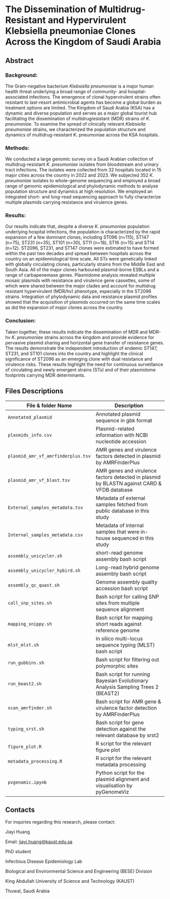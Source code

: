 # The Dissemination of Multidrug-Resistant and Hypervirulent Klebsiella pneumoniae Clones Across the Kingdom of Saudi Arabia

## Abstract

### Background:
The Gram-negative bacterium *Klebsiella pneumoniae* is a major human health threat underlying a broad range of community- and hospital-associated infections. The emergence of clonal hypervirulent strains often resistant to last-resort antimicrobial agents has become a global burden as treatment options are limited. The Kingdom of Saudi Arabia (KSA) has a dynamic and diverse population and serves as a major global tourist hub facilitating the dissemination of multidrugresistant (MDR) strains of *K. pneumoniae*. To examine the spread of clinically relevant *Klebsiella pneumoniae* strains, we characterized the population structure and dynamics of multidrug-resistant K. pneumoniae across the KSA hospitals.

### Methods:
We conducted a large genomic survey on a Saudi Arabian collection of multidrug-resistant *K. pneumoniae* isolates from bloodstream and urinary tract infections. The isolates were collected from 32 hospitals located in 15 major cities across the country in 2022 and 2023. We subjected 352 *K. pneumoniae* isolates to whole-genome sequencing and employed a broad range of genomic epidemiological and phylodynamic methods to analyse population structure and dynamics at high resolution. We employed an integrated short- and long-read sequencing approach to fully characterize multiple plasmids carrying resistance and virulence genes.

### Results:
Our results indicate that, despite a diverse *K. pneumoniae* population underlying hospital infections, the population is characterized by the rapid expansion of a few dominant clones, including ST096 (n=115), ST147 (n=75), ST231 (n=35), ST101 (n=30), ST11 (n=18), ST16
(n=15) and ST14 (n=12). ST2096, ST231, and ST147 clones were estimated to have formed within the past two decades and spread between hospitals across the country on an epidemiological time scale. All STs were genetically linked with globally circulating clones, particularly strains from the Middle East and South Asia. All of the major clones harboured plasmid-borne ESBLs and a range of carbapenemase genes. Plasmidome analysis revealed multiple mosaic plasmids with resistance and virulence gene cassettes, some of which were shared between the major clades and account for multidrug resistant hypervirulent (MDR/hv) phenotype, especially in the ST2096 strains. Integration of phylodynamic data and resistance plasmid profiles showed that the acquisition of plasmids occurred on the same time scales as did the expansion of major clones across the country.

### Conclusion:
Taken together, these results indicate the dissemination of MDR and MDR-hv *K. pneumoniae* strains across the kingdom and provide evidence for pervasive plasmid sharing and horizontal gene transfer of resistance genes. The results demonstrate the independent introduction of endemic ST147, ST231, and ST101 clones into the country and highlight the clinical significance of ST2096 as an emerging clone with dual resistance and virulence risks. These results highlight the need for continuous surveillance of circulating and newly emergent strains (STs) and of their plasmidome footprints carrying MDR determinants.


## Files Descriptions

| File & folder Name                  | Description                                                                                  |
| ----------------------------------- | ---------------------------------------------------------------------------------------------|
| `Annotated_plasmid`                 | Annotated plasmid sequence in gbk format                                                     |
| `plasmids_info.csv`                 | Plasmid-related information with NCBI nucleotide accession                                   |
| `plasmid_amr_vf_amrfinderplus.tsv`  | AMR genes and virulence factors detected in plasmid by AMRFinderPlus                         |
| `plasmid_amr_vf_blast.tsv`          | AMR genes and virulence factors detected in plasmid by BLASTN against CARD & VFDB database   |
| `External_samples_metadata.tsv`     | Metadata of external samples fetched from public database in this study                      |
| `Internal_samples_metadata.csv`     | Metadata of internal samples that were in-house sequenced in this study                      |
| `assembly_unicycler.sh`             | short-read genome assembly bash script                                                       |
| `assembly_unicycler_hybird.sh`      | Long-read hybrid genome assembly bash script                                                 |
| `assembly_qc_quast.sh`              | Genome assembly quality accession bash script                                                |
| `call_snp_sites.sh`                 | Bash script for calling SNP sites from multiple sequence alignment                           |
| `mapping_snippy.sh`                 | Bash script for mapping short reads against reference genome                                 |
| `mlst_mlst.sh`                      | In silico multi-locus sequence typing (MLST) bash script                                     |
| `run_gubbins.sh`                    | Bash script for filtering out polymorphic sites                                              |
| `run_beast2.sh`                     | Bash script for running Bayesian Evolutionary Analysis Sampling Trees 2 (BEAST2)             |
| `scan_amrfinder.sh`                 | Bash script for AMR gene & virulence factor detection by AMRFinderPlus                       |
| `typing_srst.sh`                    | Bash script for gene detection against the relevant database by srst2                        |
| `figure_plot.R`                     | R script for the relevant figure plot                                                        |
| `metadata_processing.R`             | R script for the relevant metadata processing                                                |
| `pvgenomic.ipynb`                   | Python script for the plasmid alignment and visualisation by pyGenomeViz                     |


## Contacts
For inquiries regarding this research, please contact:

Jiayi Huang

Email: jiayi.huang@kaust.edu.sa

PhD student

Infectious Disease Epidemiology Lab

Biological and Environmental Science and Engineering (BESE) Division

King Abdullah University of Science and Technology (KAUST)

Thuwal, Saudi Arabia
